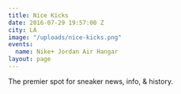 ```yaml
---
title: Nice Kicks
date: 2016-07-29 19:57:00 Z
city: LA
image: "/uploads/nice-kicks.png"
events:
  name: Nike+ Jordan Air Hangar
layout: page
---
```


The premier spot for sneaker news, info, & history.